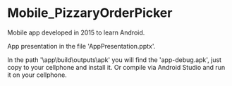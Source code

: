 # Mobile_PizzaryOrderPicker
 Mobile app developed in 2015 to learn Android.

App presentation in the file 'AppPresentation.pptx'.

In the path '\app\build\outputs\apk' you will find the 'app-debug.apk', just copy to your cellphone and install it.
Or compile via Android Studio and run it on your cellphone.